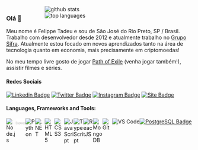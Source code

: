 <img align="right" width="400" src="https://github-readme-stats.vercel.app/api?username=felippetadeu&show_icons=true&theme=dark&count_private=true&hide=issues" alt="github stats" />
<img align="right" width="400" src="https://github-readme-stats.vercel.app/api/top-langs/?username=felippetadeu&theme=dark" alt="top languages"/> 

### Olá 👋

Meu nome é Felippe Tadeu e sou de São José do Rio Preto, SP / Brasil. Trabalho com desenvolvedor desde 2012 e atualmente trabalho no [Grupo Sifra](https://gruposifra.com.br).
Atualmente estou focado em novos aprendizados tanto na área de tecnologia quanto em economia, mais precisamente em criptomoedas!

No meu tempo livre gosto de jogar [Path of Exile](https://www.pathofexile.com/) (venha jogar também!), assistir filmes e séries.

#### Redes Sociais
[![Linkedin Badge](https://img.shields.io/badge/-LinkedIn-blue?style=flat&logo=Linkedin&logoColor=white&link=https://www.linkedin.com/in/felippetadeu)](https://www.linkedin.com/in/felippetadeu/)
[![Twitter Badge](https://img.shields.io/badge/-Twitter-1ca0f1?style=flat&labelColor=1ca0f1&logo=twitter&logoColor=white&link=https://twitter.com/felippetadeu)](https://twitter.com/felippetadeu)
[![Instagram Badge](https://img.shields.io/badge/-Instagram-E1306C?style=flat&labelColor=E1306C&logo=instagram&logoColor=white&link=https://instagram.com/felippe_tadeu)](https://instagram.com/felippe_tadeu)
[![Site Badge](https://img.shields.io/website?url=https%3A%2F%2Ffelippetadeu.com.br)](https://felippetadeu.com.br)

#### Languages, Frameworks and Tools:

[<img align="left" alt="Node.js" width="26px" src="https://img.shields.io/badge/-NodeJS-339933?style=flat-square&logo=node.js" />](https://nodejs.org)
[<img align="left" alt="Express" width="26px" src="https://raw.githubusercontent.com/github/explore/80688e429a7d4ef2fca1e82350fe8e3517d3494d/topics/express/express.png" />](https://expressjs.com/)
[<img align="left" alt="Python" width="26px" src="https://img.shields.io/badge/-Python-3776AB?style=flat-square&logo=python" />](https://www.python.org/)
[<img align="left" alt=".NET" width="26px" src="https://img.shields.io/badge/-.NET-512BD4?style=flat-square&logo=.net" />](https://dotnet.microsoft.com/download)
[<img align="left" alt="HTML5" width="26px" src="https://img.shields.io/badge/-HTML5-E34F26?style=flat-square&logo=html5&logoColor=white" />](https://developer.mozilla.org/en-US/docs/Web/Guide/HTML/HTML5)
[<img align="left" alt="CSS3" width="26px" src="https://img.shields.io/badge/-CSS3-1572B6?style=flat-square&logo=css3" />](https://developer.mozilla.org/en-US/docs/Archive/CSS3)
[<img align="left" alt="JavaScript" width="26px" src="(https://img.shields.io/badge/-JavaScript-black?style=flat-square&logo=javascript" />](https://developer.mozilla.org/en-US/docs/Web/JavaScript)
[<img align="left" alt="TypeScript" width="26px" src="https://img.shields.io/badge/-TypeScript-007ACC?style=flat-square&logo=typescript&logoColor=white" />](https://www.typescriptlang.org/)
[<img align="left" alt="ReactJS" width="26px" src="https://img.shields.io/badge/-React-282c33?style=flat&logo=react&logoColor=61DAFB" />](https://reactjs.org/)
[<img align="left" alt="MongoDB" width="26px" src="https://img.shields.io/badge/-MongoDB-black?style=flat-square&logo=mongodb" />](https://www.mongodb.com/)
[<img align="left" alt="Git" width="26px" src="https://img.shields.io/badge/-Git-black?style=flat-square&logo=git" />](https://git-scm.com/)
[<img align="left" alt="VS Code" rc="https://img.shields.io/badge/-VSCode-007ACC?style=flat-square&logo=visual-studio-code&logoColor=white" />](https://code.visualstudio.com/)
[![PostgreSQL Badge](https://img.shields.io/badge/-PostgreSQL-336791?style=flat-square&logo=postgresql&logoColor=white)](https://www.postgresql.org/)